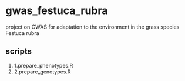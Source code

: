 # gwas_festuca_rubra
project on GWAS for adaptation to the environment in the grass species Festuca rubra


## scripts

1. 1.prepare_phenotypes.R
2. 2.prepare_genotypes.R
